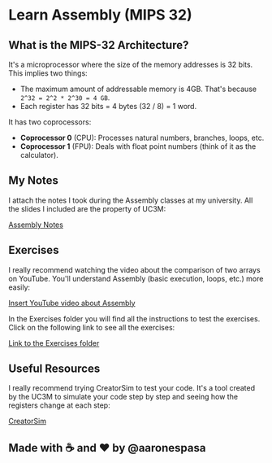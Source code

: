 # Learn Assembly (MIPS 32)
## What is the MIPS-32 Architecture?

It's a microprocessor where the size of the memory addresses is 32 bits. This implies two things:

- The maximum amount of addressable memory is 4GB. That's because `2^32 = 2^2 * 2^30 = 4 GB`.
- Each register has 32 bits = 4 bytes (32 / 8) = 1 word.

It has two coprocessors:

- **Coprocessor 0** (CPU): Processes natural numbers, branches, loops, etc.
- **Coprocessor 1** (FPU): Deals with float point numbers (think of it as the calculator).



## My Notes

I attach the notes I took during the Assembly classes at my university. All the slides I included are the property of UC3M:

[Assembly Notes](https://aaronespasa.notion.site/3-Assembly-daeae594d0aa44cb8a806d7611f88113)



## Exercises

I really recommend watching the video about the comparison of two arrays on YouTube. You'll understand Assembly (basic execution, loops, etc.) more easily:



[Insert YouTube video about Assembly](https://www.youtube.com/)



In the Exercises folder you will find all the instructions to test the exercises. Click on the following link to see all the exercises:



[Link to the Exercises folder]()



## Useful Resources

I really recommend trying CreatorSim to test your code. It's a tool created by the UC3M to simulate your code step by step and seeing how the registers change at each step:



[CreatorSim](https://creatorsim.github.io/creator/)



## Made with ☕️ and ❤️ by @aaronespasa

